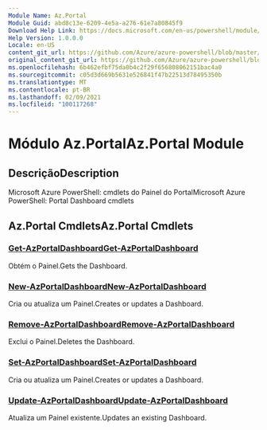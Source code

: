 ```yaml
---
Module Name: Az.Portal
Module Guid: abd8c13e-6209-4e5a-a276-61e7a80845f9
Download Help Link: https://docs.microsoft.com/en-us/powershell/module/az.portal
Help Version: 1.0.0.0
Locale: en-US
content_git_url: https://github.com/Azure/azure-powershell/blob/master/src/Portal/help/Az.Portal.md
original_content_git_url: https://github.com/Azure/azure-powershell/blob/master/src/Portal/help/Az.Portal.md
ms.openlocfilehash: 6b462efbf75da0b4c2f29f656808062151bac4a0
ms.sourcegitcommit: c05d3d669b5631e526841f47b22513d78495350b
ms.translationtype: MT
ms.contentlocale: pt-BR
ms.lasthandoff: 02/09/2021
ms.locfileid: "100117268"
---
```

# <span data-ttu-id="c799a-101">Módulo Az.Portal</span><span class="sxs-lookup"><span data-stu-id="c799a-101">Az.Portal Module</span></span>
## <span data-ttu-id="c799a-102">Descrição</span><span class="sxs-lookup"><span data-stu-id="c799a-102">Description</span></span>
<span data-ttu-id="c799a-103">Microsoft Azure PowerShell: cmdlets do Painel do Portal</span><span class="sxs-lookup"><span data-stu-id="c799a-103">Microsoft Azure PowerShell: Portal Dashboard cmdlets</span></span>

## <span data-ttu-id="c799a-104">Az.Portal Cmdlets</span><span class="sxs-lookup"><span data-stu-id="c799a-104">Az.Portal Cmdlets</span></span>
### [<span data-ttu-id="c799a-105">Get-AzPortalDashboard</span><span class="sxs-lookup"><span data-stu-id="c799a-105">Get-AzPortalDashboard</span></span>](Get-AzPortalDashboard.md)
<span data-ttu-id="c799a-106">Obtém o Painel.</span><span class="sxs-lookup"><span data-stu-id="c799a-106">Gets the Dashboard.</span></span>

### [<span data-ttu-id="c799a-107">New-AzPortalDashboard</span><span class="sxs-lookup"><span data-stu-id="c799a-107">New-AzPortalDashboard</span></span>](New-AzPortalDashboard.md)
<span data-ttu-id="c799a-108">Cria ou atualiza um Painel.</span><span class="sxs-lookup"><span data-stu-id="c799a-108">Creates or updates a Dashboard.</span></span>

### [<span data-ttu-id="c799a-109">Remove-AzPortalDashboard</span><span class="sxs-lookup"><span data-stu-id="c799a-109">Remove-AzPortalDashboard</span></span>](Remove-AzPortalDashboard.md)
<span data-ttu-id="c799a-110">Exclui o Painel.</span><span class="sxs-lookup"><span data-stu-id="c799a-110">Deletes the Dashboard.</span></span>

### [<span data-ttu-id="c799a-111">Set-AzPortalDashboard</span><span class="sxs-lookup"><span data-stu-id="c799a-111">Set-AzPortalDashboard</span></span>](Set-AzPortalDashboard.md)
<span data-ttu-id="c799a-112">Cria ou atualiza um Painel.</span><span class="sxs-lookup"><span data-stu-id="c799a-112">Creates or updates a Dashboard.</span></span>

### [<span data-ttu-id="c799a-113">Update-AzPortalDashboard</span><span class="sxs-lookup"><span data-stu-id="c799a-113">Update-AzPortalDashboard</span></span>](Update-AzPortalDashboard.md)
<span data-ttu-id="c799a-114">Atualiza um Painel existente.</span><span class="sxs-lookup"><span data-stu-id="c799a-114">Updates an existing Dashboard.</span></span>

